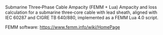 Submarine Three‑Phase Cable Ampacity (FEMM + Lua)
Ampacity and loss calculation for a submarine three‑core cable with lead sheath, aligned with IEC 60287 and CIGRE TB 640/880, implemented as a FEMM Lua 4.0 script.

FEMM software: https://www.femm.info/wiki/HomePage
